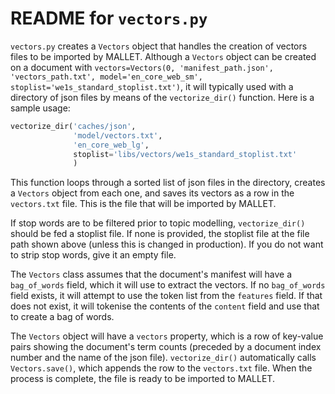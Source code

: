 # README for `vectors.py`

`vectors.py` creates a `Vectors` object that handles the creation of vectors files to be imported by MALLET. Although a `Vectors` object can be created on a document with `vectors=Vectors(0, 'manifest_path.json', 'vectors_path.txt', model='en_core_web_sm', stoplist='we1s_standard_stoplist.txt')`, it will typically used with a directory of json files by means of the `vectorize_dir()` function. Here is a sample usage:

```python
vectorize_dir('caches/json',
              'model/vectors.txt',
              'en_core_web_lg',
              stoplist='libs/vectors/we1s_standard_stoplist.txt'
              )
```

This function loops through a sorted list of json files in the directory, creates a `Vectors` object from each one, and saves its vectors as a row in the `vectors.txt` file. This is the file that will be imported by MALLET.

If stop words are to be filtered prior to topic modelling, `vectorize_dir()` should be fed a stoplist file. If none is provided, the stoplist file at the file path shown above (unless this is changed in production). If you do not want to strip stop words, give it an empty file.

The `Vectors` class assumes that the document's manifest will have a `bag_of_words` field, which it will use to extract the vectors. If no `bag_of_words` field exists, it will attempt to use the token list from the `features` field. If that does not exist, it will tokenise the contents of the `content` field and use that to create a bag of words.

The `Vectors` object will have a `vectors` property, which is a row of key-value pairs showing the document's term counts (preceded by a document index number and the name of the json file). `vectorize_dir()` automatically calls `Vectors.save()`, which appends the row to the `vectors.txt` file. When the process is complete, the file is ready to be imported to MALLET.
